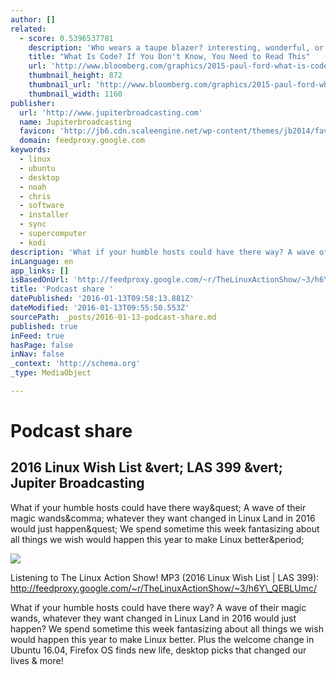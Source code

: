 ```yaml
---
author: []
related:
  - score: 0.5396537781
    description: 'Who wears a taupe blazer? interesting, wonderful, or disturbing way. A computer is a clock with benefits. They all work the same, doing second-grade math, one step at a time: Tick, take a number and put it in box one. Tick, take another number, put it in box two.'
    title: "What Is Code? If You Don't Know, You Need to Read This"
    url: 'http://www.bloomberg.com/graphics/2015-paul-ford-what-is-code/'
    thumbnail_height: 872
    thumbnail_url: 'http://www.bloomberg.com/graphics/2015-paul-ford-what-is-code/images/promo.jpg'
    thumbnail_width: 1160
publisher:
  url: 'http://www.jupiterbroadcasting.com'
  name: Jupiterbroadcasting
  favicon: 'http://jb6.cdn.scaleengine.net/wp-content/themes/jb2014/favicon.ico'
  domain: feedproxy.google.com
keywords:
  - linux
  - ubuntu
  - desktop
  - noah
  - chris
  - software
  - installer
  - sync
  - supercomputer
  - kodi
description: 'What if your humble hosts could have there way? A wave of their magic wands, whatever they want changed in Linux Land in 2016 would just happen? We spend sometime this week fantasizing about all things we wish would happen this year to make Linux better.'
inLanguage: en
app_links: []
isBasedOnUrl: 'http://feedproxy.google.com/~r/TheLinuxActionShow/~3/h6Y_QEBLUmc/'
title: 'Podcast share '
datePublished: '2016-01-13T09:58:13.881Z'
dateModified: '2016-01-13T09:55:50.553Z'
sourcePath: _posts/2016-01-13-podcast-share.md
published: true
inFeed: true
hasPage: false
inNav: false
_context: 'http://schema.org'
_type: MediaObject

---
```

# Podcast share 

<article style=""><h1>2016 Linux Wish List &amp;vert; LAS 399 &amp;vert; Jupiter Broadcasting</h1><p>What if your humble hosts could have there way&amp;quest; A wave of their magic wands&amp;comma; whatever they want changed in Linux Land in 2016 would just happen&amp;quest; We spend sometime this week fantasizing about all things we wish would happen this year to make Linux better&amp;period;</p><img src="http://www.jupiterbroadcasting.com/wp-content/thumbnails/92471.jpg" /></article>

Listening to The Linux Action Show! MP3 (2016 Linux Wish List | LAS 399): http://feedproxy.google.com/~r/TheLinuxActionShow/~3/h6Y\_QEBLUmc/

What if your humble hosts could have there way? A wave of their magic wands, whatever they want changed in Linux Land in 2016 would just happen? We spend sometime this week fantasizing about all things we wish would happen this year to make Linux better. Plus the welcome change in Ubuntu 16.04, Firefox OS finds new life, desktop picks that changed our lives & more!